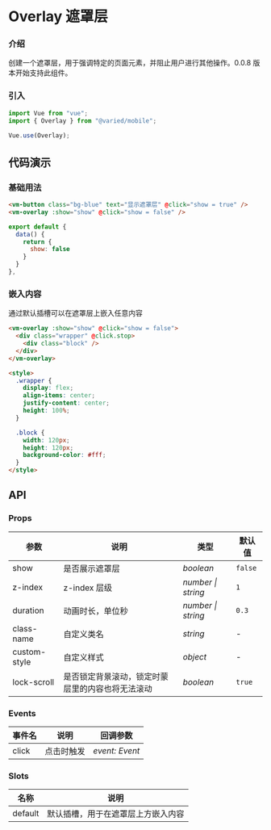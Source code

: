 # Overlay 遮罩层

### 介绍

创建一个遮罩层，用于强调特定的页面元素，并阻止用户进行其他操作。0.0.8 版本开始支持此组件。

### 引入

```js
import Vue from "vue";
import { Overlay } from "@varied/mobile";

Vue.use(Overlay);
```

## 代码演示

### 基础用法

```html
<vm-button class="bg-blue" text="显示遮罩层" @click="show = true" />
<vm-overlay :show="show" @click="show = false" />
```

```js
export default {
  data() {
    return {
      show: false
    }
  }
},
```

### 嵌入内容

通过默认插槽可以在遮罩层上嵌入任意内容

```html
<vm-overlay :show="show" @click="show = false">
  <div class="wrapper" @click.stop>
    <div class="block" />
  </div>
</vm-overlay>

<style>
  .wrapper {
    display: flex;
    align-items: center;
    justify-content: center;
    height: 100%;
  }

  .block {
    width: 120px;
    height: 120px;
    background-color: #fff;
  }
</style>
```

## API

### Props

| 参数         | 说明                                             | 类型               | 默认值  |
| ------------ | ------------------------------------------------ | ------------------ | ------- |
| show         | 是否展示遮罩层                                   | _boolean_          | `false` |
| z-index      | z-index 层级                                     | _number \| string_ | `1`     |
| duration     | 动画时长，单位秒                                 | _number \| string_ | `0.3`   |
| class-name   | 自定义类名                                       | _string_           | -       |
| custom-style | 自定义样式                                       | _object_           | -       |
| lock-scroll  | 是否锁定背景滚动，锁定时蒙层里的内容也将无法滚动 | _boolean_          | `true`  |

### Events

| 事件名 | 说明       | 回调参数       |
| ------ | ---------- | -------------- |
| click  | 点击时触发 | _event: Event_ |

### Slots

| 名称    | 说明                               |
| ------- | ---------------------------------- |
| default | 默认插槽，用于在遮罩层上方嵌入内容 |
